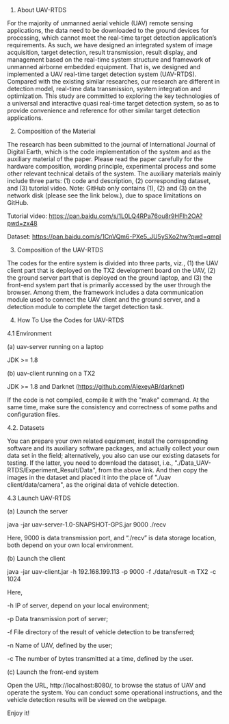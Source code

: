 1.	About UAV-RTDS

For the majority of unmanned aerial vehicle (UAV) remote sensing applications, the data need to be downloaded to the ground devices for processing, which cannot meet the real-time target detection application’s requirements. As such, we have designed an integrated system of image acquisition, target detection, result transmission, result display, and management based on the real-time system structure and framework of unmanned airborne embedded equipment. That is, we designed and implemented a UAV real-time target detection system (UAV-RTDS). Compared with the existing similar researches, our research are different in detection model, real-time data transmission, system integration and optimization. This study are committed to exploring the key technologies of a universal and interactive quasi real-time target detection system, so as to provide convenience and reference for other similar target detection applications.

2.	Composition of the Material

The research has been submitted to the journal of International Journal of Digital Earth, which is the code implementation of the system and as the auxiliary material of the paper. Please read the paper carefully for the hardware composition, wording principle, experimental process and some other relevant technical details of the system. The auxiliary materials mainly include three parts: (1) code and description, (2) corresponding dataset, and (3) tutorial video. Note: GitHub only contains (1), (2) and (3) on the network disk (please see the link below.), due to space limitations on GitHub.

Tutorial video: https://pan.baidu.com/s/1L0LQ4RPa76ou8r9HFlh2OA?pwd=zx48

Dataset: https://pan.baidu.com/s/1CnVQm6-PXe5_JU5ySXo2hw?pwd=qmpl

3.	Composition of the UAV-RTDS

The codes for the entire system is divided into three parts, viz., (1) the UAV client part that is deployed on the TX2 development board on the UAV, (2) the ground server part that is deployed on the ground laptop, and (3) the front-end system part that is primarily accessed by the user through the browser. Among them, the framework includes a data communication module used to connect the UAV client and the ground server, and a detection module to complete the target detection task.

4.	How To Use the Codes for UAV-RTDS

4.1 Environment

(a) uav-server running on a laptop

JDK >= 1.8

(b) uav-client running on a TX2

JDK >= 1.8 and Darknet (https://github.com/AlexeyAB/darknet)

If the code is not compiled, compile it with the "make" command. At the same time, make sure the consistency and correctness of some paths and configuration files.

4.2. Datasets

You can prepare your own related equipment, install the corresponding software and its auxiliary software packages, and actually collect your own data set in the field; alternatively, you also can use our existing datasets for testing. If the latter, you need to download the dataset, i.e., "./Data_UAV-RTDS/Experiment_Result/Data", from the above link. And then copy the images in the dataset and placed it into the place of "./uav client/data/camera", as the original data of vehicle detection.

4.3 Launch UAV-RTDS

(a) Launch the server

java -jar uav-server-1.0-SNAPSHOT-GPS.jar 9000 ./recv 

Here, 9000 is data transmission port, and “./recv” is data storage location, both depend on your own local environment.

(b) Launch the client

java -jar uav-client.jar -h 192.168.199.113 -p 9000 -f ./data/result -n TX2 -c 1024

Here,

-h IP of server, depend on your local environment;

-p Data transmission port of server;

-f File directory of the result of vehicle detection to be transferred;

-n Name of UAV, defined by the user;

-c The number of bytes transmitted at a time, defined by the user.

(c) Launch the front-end system

Open the URL, http://localhost:8080/, to browse the status of UAV and operate the system. You can conduct some operational instructions, and the vehicle detection results will be viewed on the webpage.

Enjoy it!